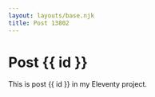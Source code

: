 ```yaml
---
layout: layouts/base.njk
title: Post 13802
---
```


# Post {{ id }}

This is post {{ id }} in my Eleventy project.

